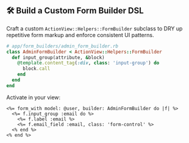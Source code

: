 ## 🛠️ Build a Custom Form Builder DSL
Craft a custom `ActionView::Helpers::FormBuilder` subclass to DRY up repetitive form markup and enforce consistent UI patterns.

```ruby
# app/form_builders/admin_form_builder.rb
class AdminFormBuilder < ActionView::Helpers::FormBuilder
  def input_group(attribute, &block)
    @template.content_tag(:div, class: 'input-group') do
      block.call
    end
  end
end
```

Activate in your view:

```erb
<%= form_with model: @user, builder: AdminFormBuilder do |f| %>
  <%= f.input_group :email do %>
    <%= f.label :email %>
    <%= f.email_field :email, class: 'form-control' %>
  <% end %>
<% end %>
```